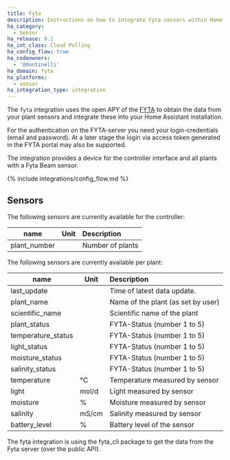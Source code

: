 ```yaml
---
title: Fyta
description: Instructions on how to integrate Fyta sensors within Home Assistant.
ha_category:
  - Sensor
ha_release: 0.1
ha_iot_class: Cloud Polling
ha_config_flow: true
ha_codeowners:
  - '@dontinelli'
ha_domain: fyta
ha_platforms:
  - sensor
ha_integration_type: integration
---
```


The `fyta` integration uses the open APY of the [FYTA](https://www.fyta.de) to obtain the data from your plant sensors and integrate these into your Home Assistant installation.

For the authentication on the FYTA-server you need your login-credentials (email and password). At a later stage the login via access token generated in the FYTA portal may also be supported.

The integration provides a device for the controller interface and all plants with a Fyta Beam sensor.

{% include integrations/config_flow.md %}

## Sensors

The following sensors are currently available for the controller:

| name                  | Unit   | Description   |
|-----------------------|--------|:-------------------------------------------|
| plant_number          |        | Number of plants                           |

The following sensors are currently available per plant:

| name                  | Unit   | Description   |
|-----------------------|--------|:-------------------------------------------|
| last_update           |        | Time of latest data update.                |
| plant_name            |        | Name of the plant (as set by user)         |
| scientific_name       |        | Scientific name of the plant               |
| plant_status          |        | FYTA-Status (number 1 to 5)                |
| temperature_status    |        | FYTA-Status (number 1 to 5)                |
| light_status          |        | FYTA-Status (number 1 to 5)                |
| moisture_status       |        | FYTA-Status (number 1 to 5)                |
| salinity_status       |        | FYTA-Status (number 1 to 5)                |
| temperature           | °C     | Temperature measured by sensor             |
| light                 | mol/d  | Light measured by sensor                   |
| moisture              | %      | Moisture measured by sensor                |
| salinity              | mS/cm  | Salinity measured by sensor                |
| battery_level         | %      | Battery level of the sensor                |


<div class='note'>
The fyta integration is using the fyta_cli package to get the data from the Fyta server (over the public API).
</div>

